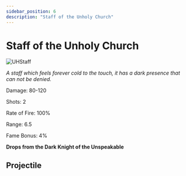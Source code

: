 ```yaml
---
sidebar_position: 6
description: "Staff of the Unholy Church"
---
```


# Staff of the Unholy Church

![UHStaff](https://cdn.discordapp.com/attachments/1187552567295758487/1187836728690626761/Staff_of_the_Unholy_Church.png)

<i>A staff which feels forever cold to the touch, it has a dark presence that can not be denied.</i>

Damage: 80-120

Shots: 2

Rate of Fire: 100% 

Range: 6.5

Fame Bonus: 4%

**Drops from the Dark Knight of the Unspeakable**

## Projectile

